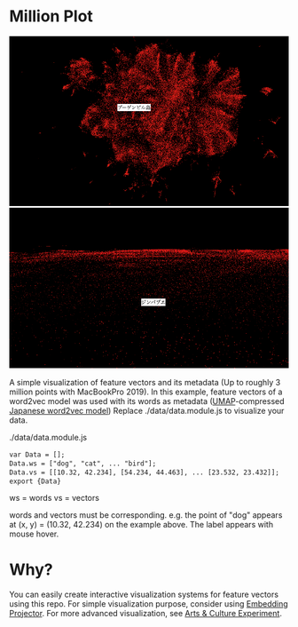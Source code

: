 # Million Plot

![preview1](preview1.png)
![preview2](preview2.png)

A simple visualization of feature vectors and its metadata (Up to roughly 3 million points with MacBookPro 2019). In this example, feature vectors of a word2vec model was used with its words as metadata ([UMAP](https://arxiv.org/abs/1802.03426)-compressed [Japanese word2vec model](http://www.cl.ecei.tohoku.ac.jp/~m-suzuki/jawiki_vector/)) Replace ./data/data.module.js to visualize your data.

./data/data.module.js
```
var Data = [];
Data.ws = ["dog", "cat", ... "bird"];
Data.vs = [[10.32, 42.234], [54.234, 44.463], ... [23.532, 23.432]];
export {Data}
```

ws = words
vs = vectors

words and vectors must be corresponding. e.g. the point of "dog" appears at (x, y) = (10.32, 42.234) on the example above. The label appears with mouse hover.

# Why?
You can easily create interactive visualization systems for feature vectors using this repo. For simple visualization purpose, consider using [Embedding Projector](https://projector.tensorflow.org/). For more advanced visualization, see [Arts & Culture Experiment](https://artsexperiments.withgoogle.com/freefall).